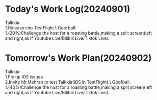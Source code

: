 # Today's Work Log(20240901)
Talkkia:\
1.Release into TestFlight.\\
Goofball:\
1.(20%)Challenge the host for a roasting battle,making a split screen(left and right,as if Youtube Live/Bilibili Live/Tiktok Live).
# Tomorrow's Work Plan(20240902)
Talkkia:\
1.Fix up iOS issues.\
2.Invite Mr.Mehran to test Talkkia(iOS in TestFlight).\\
Goofball:\
1.(40%)Challenge the host for a roasting battle,making a split screen(left and right,as if Youtube Live/Bilibili Live/Tiktok Live).